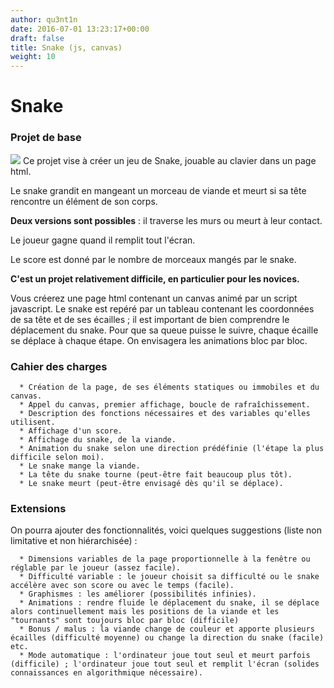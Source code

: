 ```yaml
---
author: qu3nt1n
date: 2016-07-01 13:23:17+00:00
draft: false
title: Snake (js, canvas)
weight: 10
---
```


# Snake




### Projet de base



![](http://static2.businessinsider.com/image/51647cb1eab8ea9d4c00000c/snake.gif)
Ce projet vise à créer un jeu de Snake, jouable au clavier dans un page html.

Le snake grandit en mangeant un morceau de viande et meurt si sa tête rencontre un élément de son corps.

**Deux versions sont possibles** : il traverse les murs ou meurt à leur contact.

Le joueur gagne quand il remplit tout l'écran.

Le score est donné par le nombre de morceaux mangés par le snake.



**C'est un projet relativement difficile, en particulier pour les novices.**

Vous créerez une page html contenant un canvas animé par un script javascript.
Le snake est repéré par un tableau contenant les coordonnées de sa tête et de ses écailles ; il est important de bien comprendre le déplacement du snake. Pour que sa queue puisse le suivre, chaque écaille se déplace à chaque étape.
On envisagera les animations bloc par bloc.


### Cahier des charges





 	  * Création de la page, de ses éléments statiques ou immobiles et du canvas.
 	  * Appel du canvas, premier affichage, boucle de rafraîchissement.
 	  * Description des fonctions nécessaires et des variables qu'elles utilisent.
 	  * Affichage d'un score.
 	  * Affichage du snake, de la viande.
 	  * Animation du snake selon une direction prédéfinie (l'étape la plus difficile selon moi).
 	  * Le snake mange la viande.
 	  * La tête du snake tourne (peut-être fait beaucoup plus tôt).
 	  * Le snake meurt (peut-être envisagé dès qu'il se déplace).



### Extensions


On pourra ajouter des fonctionnalités, voici quelques suggestions (liste non limitative et non hiérarchisée) :



 	  * Dimensions variables de la page proportionnelle à la fenêtre ou réglable par le joueur (assez facile).
 	  * Difficulté variable : le joueur choisit sa difficulté ou le snake accélère avec son score ou avec le temps (facile).
 	  * Graphismes : les améliorer (possibilités infinies).
 	  * Animations : rendre fluide le déplacement du snake, il se déplace alors continuellement mais les positions de la viande et les "tournants" sont toujours bloc par bloc (difficile)
 	  * Bonus / malus : la viande change de couleur et apporte plusieurs écailles (difficulté moyenne) ou change la direction du snake (facile) etc.
 	  * Mode automatique : l'ordinateur joue tout seul et meurt parfois (difficile) ; l'ordinateur joue tout seul et remplit l'écran (solides connaissances en algorithmique nécessaire).
